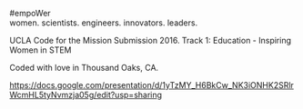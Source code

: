 #empoWer  
women. scientists. engineers. innovators. leaders. 

UCLA Code for the Mission Submission 2016. 
Track 1: Education - Inspiring Women in STEM

Coded with love in Thousand Oaks, CA.

https://docs.google.com/presentation/d/1yTzMY_H6BkCw_NK3iONHK2SRlrWcmHL5tyNvmzja05g/edit?usp=sharing
